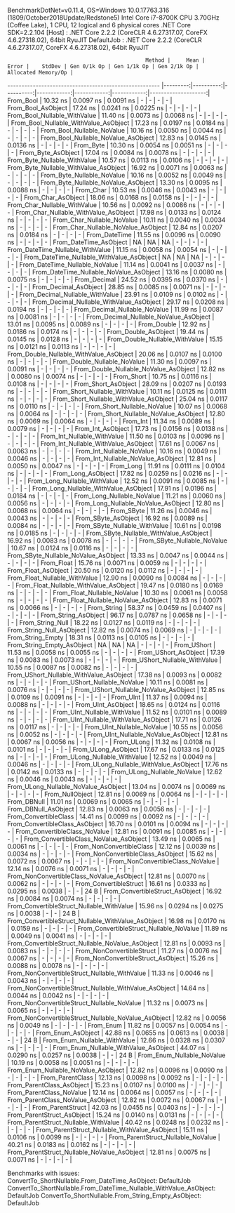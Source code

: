
BenchmarkDotNet=v0.11.4, OS=Windows 10.0.17763.316 (1809/October2018Update/Redstone5)
Intel Core i7-8700K CPU 3.70GHz (Coffee Lake), 1 CPU, 12 logical and 6 physical cores
.NET Core SDK=2.2.104
  [Host]     : .NET Core 2.2.2 (CoreCLR 4.6.27317.07, CoreFX 4.6.27318.02), 64bit RyuJIT
  DefaultJob : .NET Core 2.2.2 (CoreCLR 4.6.27317.07, CoreFX 4.6.27318.02), 64bit RyuJIT


                                                Method |     Mean |     Error |    StdDev | Gen 0/1k Op | Gen 1/1k Op | Gen 2/1k Op | Allocated Memory/Op |
------------------------------------------------------ |---------:|----------:|----------:|------------:|------------:|------------:|--------------------:|
                                             From_Bool | 10.32 ns | 0.0097 ns | 0.0091 ns |           - |           - |           - |                   - |
                                    From_Bool_AsObject | 17.24 ns | 0.0241 ns | 0.0225 ns |           - |           - |           - |                   - |
                          From_Bool_Nullable_WithValue | 11.40 ns | 0.0073 ns | 0.0068 ns |           - |           - |           - |                   - |
                 From_Bool_Nullable_WithValue_AsObject | 17.23 ns | 0.0197 ns | 0.0184 ns |           - |           - |           - |                   - |
                            From_Bool_Nullable_NoValue | 10.16 ns | 0.0050 ns | 0.0044 ns |           - |           - |           - |                   - |
                   From_Bool_Nullable_NoValue_AsObject | 12.83 ns | 0.0145 ns | 0.0136 ns |           - |           - |           - |                   - |
                                             From_Byte | 10.30 ns | 0.0054 ns | 0.0051 ns |           - |           - |           - |                   - |
                                    From_Byte_AsObject | 17.04 ns | 0.0084 ns | 0.0078 ns |           - |           - |           - |                   - |
                          From_Byte_Nullable_WithValue | 10.57 ns | 0.0113 ns | 0.0106 ns |           - |           - |           - |                   - |
                 From_Byte_Nullable_WithValue_AsObject | 16.92 ns | 0.0071 ns | 0.0063 ns |           - |           - |           - |                   - |
                            From_Byte_Nullable_NoValue | 10.16 ns | 0.0052 ns | 0.0049 ns |           - |           - |           - |                   - |
                   From_Byte_Nullable_NoValue_AsObject | 13.30 ns | 0.0095 ns | 0.0088 ns |           - |           - |           - |                   - |
                                             From_Char | 10.53 ns | 0.0046 ns | 0.0043 ns |           - |           - |           - |                   - |
                                    From_Char_AsObject | 18.06 ns | 0.0168 ns | 0.0158 ns |           - |           - |           - |                   - |
                          From_Char_Nullable_WithValue | 10.56 ns | 0.0092 ns | 0.0086 ns |           - |           - |           - |                   - |
                 From_Char_Nullable_WithValue_AsObject | 17.98 ns | 0.0133 ns | 0.0124 ns |           - |           - |           - |                   - |
                            From_Char_Nullable_NoValue | 10.11 ns | 0.0040 ns | 0.0034 ns |           - |           - |           - |                   - |
                   From_Char_Nullable_NoValue_AsObject | 12.84 ns | 0.0207 ns | 0.0184 ns |           - |           - |           - |                   - |
                                         From_DateTime | 11.55 ns | 0.0096 ns | 0.0090 ns |           - |           - |           - |                   - |
                                From_DateTime_AsObject |       NA |        NA |        NA |           - |           - |           - |                   - |
                      From_DateTime_Nullable_WithValue | 11.15 ns | 0.0058 ns | 0.0054 ns |           - |           - |           - |                   - |
             From_DateTime_Nullable_WithValue_AsObject |       NA |        NA |        NA |           - |           - |           - |                   - |
                        From_DateTime_Nullable_NoValue | 11.14 ns | 0.0041 ns | 0.0037 ns |           - |           - |           - |                   - |
               From_DateTime_Nullable_NoValue_AsObject | 13.16 ns | 0.0080 ns | 0.0075 ns |           - |           - |           - |                   - |
                                          From_Decimal | 24.52 ns | 0.0395 ns | 0.0370 ns |           - |           - |           - |                   - |
                                 From_Decimal_AsObject | 28.85 ns | 0.0085 ns | 0.0071 ns |           - |           - |           - |                   - |
                       From_Decimal_Nullable_WithValue | 23.91 ns | 0.0109 ns | 0.0102 ns |           - |           - |           - |                   - |
              From_Decimal_Nullable_WithValue_AsObject | 29.17 ns | 0.0208 ns | 0.0194 ns |           - |           - |           - |                   - |
                         From_Decimal_Nullable_NoValue | 11.99 ns | 0.0087 ns | 0.0081 ns |           - |           - |           - |                   - |
                From_Decimal_Nullable_NoValue_AsObject | 13.01 ns | 0.0095 ns | 0.0089 ns |           - |           - |           - |                   - |
                                           From_Double | 12.92 ns | 0.0186 ns | 0.0174 ns |           - |           - |           - |                   - |
                                  From_Double_AsObject | 19.44 ns | 0.0145 ns | 0.0128 ns |           - |           - |           - |                   - |
                        From_Double_Nullable_WithValue | 15.15 ns | 0.0121 ns | 0.0113 ns |           - |           - |           - |                   - |
               From_Double_Nullable_WithValue_AsObject | 20.06 ns | 0.0107 ns | 0.0100 ns |           - |           - |           - |                   - |
                          From_Double_Nullable_NoValue | 11.30 ns | 0.0097 ns | 0.0091 ns |           - |           - |           - |                   - |
                 From_Double_Nullable_NoValue_AsObject | 12.82 ns | 0.0080 ns | 0.0074 ns |           - |           - |           - |                   - |
                                            From_Short | 10.75 ns | 0.0116 ns | 0.0108 ns |           - |           - |           - |                   - |
                                   From_Short_AsObject | 28.09 ns | 0.0207 ns | 0.0193 ns |           - |           - |           - |                   - |
                         From_Short_Nullable_WithValue | 10.11 ns | 0.0125 ns | 0.0111 ns |           - |           - |           - |                   - |
                From_Short_Nullable_WithValue_AsObject | 25.04 ns | 0.0117 ns | 0.0110 ns |           - |           - |           - |                   - |
                           From_Short_Nullable_NoValue | 10.07 ns | 0.0068 ns | 0.0064 ns |           - |           - |           - |                   - |
                  From_Short_Nullable_NoValue_AsObject | 12.80 ns | 0.0069 ns | 0.0064 ns |           - |           - |           - |                   - |
                                              From_Int | 11.34 ns | 0.0089 ns | 0.0079 ns |           - |           - |           - |                   - |
                                     From_Int_AsObject | 17.73 ns | 0.0156 ns | 0.0138 ns |           - |           - |           - |                   - |
                           From_Int_Nullable_WithValue | 11.50 ns | 0.0103 ns | 0.0096 ns |           - |           - |           - |                   - |
                  From_Int_Nullable_WithValue_AsObject | 17.61 ns | 0.0067 ns | 0.0063 ns |           - |           - |           - |                   - |
                             From_Int_Nullable_NoValue | 10.16 ns | 0.0049 ns | 0.0046 ns |           - |           - |           - |                   - |
                    From_Int_Nullable_NoValue_AsObject | 12.81 ns | 0.0050 ns | 0.0047 ns |           - |           - |           - |                   - |
                                             From_Long | 11.91 ns | 0.0111 ns | 0.0104 ns |           - |           - |           - |                   - |
                                    From_Long_AsObject | 17.82 ns | 0.0259 ns | 0.0216 ns |           - |           - |           - |                   - |
                          From_Long_Nullable_WithValue | 12.52 ns | 0.0091 ns | 0.0085 ns |           - |           - |           - |                   - |
                 From_Long_Nullable_WithValue_AsObject | 17.91 ns | 0.0196 ns | 0.0184 ns |           - |           - |           - |                   - |
                            From_Long_Nullable_NoValue | 11.21 ns | 0.0060 ns | 0.0056 ns |           - |           - |           - |                   - |
                   From_Long_Nullable_NoValue_AsObject | 12.80 ns | 0.0068 ns | 0.0064 ns |           - |           - |           - |                   - |
                                            From_SByte | 11.26 ns | 0.0046 ns | 0.0043 ns |           - |           - |           - |                   - |
                                   From_SByte_AsObject | 16.92 ns | 0.0089 ns | 0.0084 ns |           - |           - |           - |                   - |
                         From_SByte_Nullable_WithValue | 10.61 ns | 0.0198 ns | 0.0185 ns |           - |           - |           - |                   - |
                From_SByte_Nullable_WithValue_AsObject | 16.92 ns | 0.0083 ns | 0.0078 ns |           - |           - |           - |                   - |
                           From_SByte_Nullable_NoValue | 10.67 ns | 0.0124 ns | 0.0116 ns |           - |           - |           - |                   - |
                  From_SByte_Nullable_NoValue_AsObject | 13.33 ns | 0.0047 ns | 0.0044 ns |           - |           - |           - |                   - |
                                            From_Float | 15.76 ns | 0.0071 ns | 0.0059 ns |           - |           - |           - |                   - |
                                   From_Float_AsObject | 20.50 ns | 0.0120 ns | 0.0112 ns |           - |           - |           - |                   - |
                         From_Float_Nullable_WithValue | 12.90 ns | 0.0090 ns | 0.0084 ns |           - |           - |           - |                   - |
                From_Float_Nullable_WithValue_AsObject | 19.47 ns | 0.0180 ns | 0.0169 ns |           - |           - |           - |                   - |
                           From_Float_Nullable_NoValue | 10.30 ns | 0.0061 ns | 0.0058 ns |           - |           - |           - |                   - |
                  From_Float_Nullable_NoValue_AsObject | 12.83 ns | 0.0071 ns | 0.0066 ns |           - |           - |           - |                   - |
                                           From_String | 58.37 ns | 0.0459 ns | 0.0407 ns |           - |           - |           - |                   - |
                                  From_String_AsObject | 96.17 ns | 0.0787 ns | 0.0658 ns |           - |           - |           - |                   - |
                                      From_String_Null | 18.22 ns | 0.0127 ns | 0.0119 ns |           - |           - |           - |                   - |
                             From_String_Null_AsObject | 12.82 ns | 0.0074 ns | 0.0069 ns |           - |           - |           - |                   - |
                                     From_String_Empty | 18.31 ns | 0.0113 ns | 0.0105 ns |           - |           - |           - |                   - |
                            From_String_Empty_AsObject |       NA |        NA |        NA |           - |           - |           - |                   - |
                                           From_UShort | 11.53 ns | 0.0058 ns | 0.0055 ns |           - |           - |           - |                   - |
                                  From_UShort_AsObject | 17.39 ns | 0.0083 ns | 0.0073 ns |           - |           - |           - |                   - |
                        From_UShort_Nullable_WithValue | 10.55 ns | 0.0087 ns | 0.0082 ns |           - |           - |           - |                   - |
               From_UShort_Nullable_WithValue_AsObject | 17.38 ns | 0.0093 ns | 0.0082 ns |           - |           - |           - |                   - |
                          From_UShort_Nullable_NoValue | 10.11 ns | 0.0081 ns | 0.0076 ns |           - |           - |           - |                   - |
                 From_UShort_Nullable_NoValue_AsObject | 12.85 ns | 0.0109 ns | 0.0091 ns |           - |           - |           - |                   - |
                                             From_UInt | 11.37 ns | 0.0094 ns | 0.0088 ns |           - |           - |           - |                   - |
                                    From_UInt_AsObject | 18.65 ns | 0.0124 ns | 0.0116 ns |           - |           - |           - |                   - |
                          From_UInt_Nullable_WithValue | 11.52 ns | 0.0101 ns | 0.0089 ns |           - |           - |           - |                   - |
                 From_UInt_Nullable_WithValue_AsObject | 17.71 ns | 0.0126 ns | 0.0117 ns |           - |           - |           - |                   - |
                            From_UInt_Nullable_NoValue | 10.55 ns | 0.0056 ns | 0.0052 ns |           - |           - |           - |                   - |
                   From_UInt_Nullable_NoValue_AsObject | 12.81 ns | 0.0067 ns | 0.0056 ns |           - |           - |           - |                   - |
                                            From_ULong | 11.32 ns | 0.0108 ns | 0.0101 ns |           - |           - |           - |                   - |
                                   From_ULong_AsObject | 17.67 ns | 0.0133 ns | 0.0125 ns |           - |           - |           - |                   - |
                         From_ULong_Nullable_WithValue | 12.52 ns | 0.0049 ns | 0.0046 ns |           - |           - |           - |                   - |
                From_ULong_Nullable_WithValue_AsObject | 17.76 ns | 0.0142 ns | 0.0133 ns |           - |           - |           - |                   - |
                           From_ULong_Nullable_NoValue | 12.62 ns | 0.0046 ns | 0.0043 ns |           - |           - |           - |                   - |
                  From_ULong_Nullable_NoValue_AsObject | 13.04 ns | 0.0074 ns | 0.0069 ns |           - |           - |           - |                   - |
                                       From_NullObject | 12.81 ns | 0.0069 ns | 0.0064 ns |           - |           - |           - |                   - |
                                           From_DBNull | 11.01 ns | 0.0069 ns | 0.0065 ns |           - |           - |           - |                   - |
                                  From_DBNull_AsObject | 12.83 ns | 0.0063 ns | 0.0056 ns |           - |           - |           - |                   - |
                                 From_ConvertibleClass | 14.41 ns | 0.0099 ns | 0.0092 ns |           - |           - |           - |                   - |
                        From_ConvertibleClass_AsObject | 16.70 ns | 0.0101 ns | 0.0094 ns |           - |           - |           - |                   - |
                         From_ConvertibleClass_NoValue | 12.81 ns | 0.0091 ns | 0.0085 ns |           - |           - |           - |                   - |
                From_ConvertibleClass_NoValue_AsObject | 13.49 ns | 0.0065 ns | 0.0061 ns |           - |           - |           - |                   - |
                              From_NonConvertibleClass | 12.12 ns | 0.0039 ns | 0.0034 ns |           - |           - |           - |                   - |
                     From_NonConvertibleClass_AsObject | 15.62 ns | 0.0072 ns | 0.0067 ns |           - |           - |           - |                   - |
                      From_NonConvertibleClass_NoValue | 12.14 ns | 0.0076 ns | 0.0071 ns |           - |           - |           - |                   - |
             From_NonConvertibleClass_NoValue_AsObject | 12.81 ns | 0.0070 ns | 0.0062 ns |           - |           - |           - |                   - |
                                From_ConvertibleStruct | 16.61 ns | 0.0333 ns | 0.0295 ns |      0.0038 |           - |           - |                24 B |
                       From_ConvertibleStruct_AsObject | 16.92 ns | 0.0084 ns | 0.0074 ns |           - |           - |           - |                   - |
             From_ConvertibleStruct_Nullable_WithValue | 15.96 ns | 0.0294 ns | 0.0275 ns |      0.0038 |           - |           - |                24 B |
    From_ConvertibleStruct_Nullable_WithValue_AsObject | 16.98 ns | 0.0170 ns | 0.0159 ns |           - |           - |           - |                   - |
               From_ConvertibleStruct_Nullable_NoValue | 11.89 ns | 0.0049 ns | 0.0041 ns |           - |           - |           - |                   - |
      From_ConvertibleStruct_Nullable_NoValue_AsObject | 12.81 ns | 0.0093 ns | 0.0083 ns |           - |           - |           - |                   - |
                             From_NonConvertibleStruct | 11.27 ns | 0.0076 ns | 0.0067 ns |           - |           - |           - |                   - |
                    From_NonConvertibleStruct_AsObject | 15.26 ns | 0.0088 ns | 0.0078 ns |           - |           - |           - |                   - |
          From_NonConvertibleStruct_Nullable_WithValue | 11.33 ns | 0.0046 ns | 0.0043 ns |           - |           - |           - |                   - |
 From_NonConvertibleStruct_Nullable_WithValue_AsObject | 14.64 ns | 0.0044 ns | 0.0042 ns |           - |           - |           - |                   - |
            From_NonConvertibleStruct_Nullable_NoValue | 11.32 ns | 0.0073 ns | 0.0065 ns |           - |           - |           - |                   - |
   From_NonConvertibleStruct_Nullable_NoValue_AsObject | 12.82 ns | 0.0056 ns | 0.0049 ns |           - |           - |           - |                   - |
                                             From_Enum | 11.82 ns | 0.0057 ns | 0.0054 ns |           - |           - |           - |                   - |
                                    From_Enum_AsObject | 42.88 ns | 0.0655 ns | 0.0613 ns |      0.0038 |           - |           - |                24 B |
                          From_Enum_Nullable_WithValue | 12.66 ns | 0.0328 ns | 0.0307 ns |           - |           - |           - |                   - |
                 From_Enum_Nullable_WithValue_AsObject | 44.07 ns | 0.0290 ns | 0.0257 ns |      0.0038 |           - |           - |                24 B |
                            From_Enum_Nullable_NoValue | 10.19 ns | 0.0058 ns | 0.0051 ns |           - |           - |           - |                   - |
                   From_Enum_Nullable_NoValue_AsObject | 12.82 ns | 0.0096 ns | 0.0090 ns |           - |           - |           - |                   - |
                                      From_ParentClass | 12.13 ns | 0.0098 ns | 0.0092 ns |           - |           - |           - |                   - |
                             From_ParentClass_AsObject | 15.23 ns | 0.0107 ns | 0.0100 ns |           - |           - |           - |                   - |
                              From_ParentClass_NoValue | 12.14 ns | 0.0064 ns | 0.0057 ns |           - |           - |           - |                   - |
                     From_ParentClass_NoValue_AsObject | 12.82 ns | 0.0072 ns | 0.0067 ns |           - |           - |           - |                   - |
                                     From_ParentStruct | 42.03 ns | 0.0455 ns | 0.0403 ns |           - |           - |           - |                   - |
                            From_ParentStruct_AsObject | 15.24 ns | 0.0140 ns | 0.0131 ns |           - |           - |           - |                   - |
                  From_ParentStruct_Nullable_WithValue | 40.42 ns | 0.0248 ns | 0.0232 ns |           - |           - |           - |                   - |
         From_ParentStruct_Nullable_WithValue_AsObject | 15.11 ns | 0.0106 ns | 0.0099 ns |           - |           - |           - |                   - |
                    From_ParentStruct_Nullable_NoValue | 40.21 ns | 0.0183 ns | 0.0162 ns |           - |           - |           - |                   - |
           From_ParentStruct_Nullable_NoValue_AsObject | 12.81 ns | 0.0075 ns | 0.0071 ns |           - |           - |           - |                   - |

Benchmarks with issues:
  ConvertTo_ShortNullable.From_DateTime_AsObject: DefaultJob
  ConvertTo_ShortNullable.From_DateTime_Nullable_WithValue_AsObject: DefaultJob
  ConvertTo_ShortNullable.From_String_Empty_AsObject: DefaultJob
